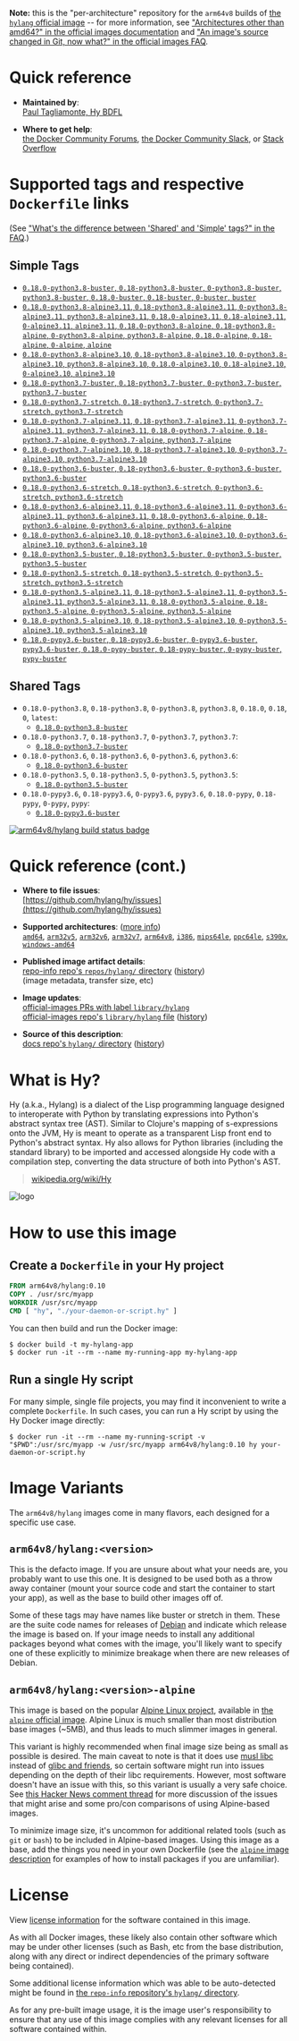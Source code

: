<!--

********************************************************************************

WARNING:

    DO NOT EDIT "hylang/README.md"

    IT IS AUTO-GENERATED

    (from the other files in "hylang/" combined with a set of templates)

********************************************************************************

-->

**Note:** this is the "per-architecture" repository for the `arm64v8` builds of [the `hylang` official image](https://hub.docker.com/_/hylang) -- for more information, see ["Architectures other than amd64?" in the official images documentation](https://github.com/docker-library/official-images#architectures-other-than-amd64) and ["An image's source changed in Git, now what?" in the official images FAQ](https://github.com/docker-library/faq#an-images-source-changed-in-git-now-what).

# Quick reference

-	**Maintained by**:  
	[Paul Tagliamonte, Hy BDFL](https://github.com/hylang/hy)

-	**Where to get help**:  
	[the Docker Community Forums](https://forums.docker.com/), [the Docker Community Slack](http://dockr.ly/slack), or [Stack Overflow](https://stackoverflow.com/search?tab=newest&q=docker)

# Supported tags and respective `Dockerfile` links

(See ["What's the difference between 'Shared' and 'Simple' tags?" in the FAQ](https://github.com/docker-library/faq#whats-the-difference-between-shared-and-simple-tags).)

## Simple Tags

-	[`0.18.0-python3.8-buster`, `0.18-python3.8-buster`, `0-python3.8-buster`, `python3.8-buster`, `0.18.0-buster`, `0.18-buster`, `0-buster`, `buster`](https://github.com/hylang/docker-hylang/blob/5148df70ef281642faeb6508aa74cb14b1c09541/dockerfiles-generated/Dockerfile.python3.8-buster)
-	[`0.18.0-python3.8-alpine3.11`, `0.18-python3.8-alpine3.11`, `0-python3.8-alpine3.11`, `python3.8-alpine3.11`, `0.18.0-alpine3.11`, `0.18-alpine3.11`, `0-alpine3.11`, `alpine3.11`, `0.18.0-python3.8-alpine`, `0.18-python3.8-alpine`, `0-python3.8-alpine`, `python3.8-alpine`, `0.18.0-alpine`, `0.18-alpine`, `0-alpine`, `alpine`](https://github.com/hylang/docker-hylang/blob/5148df70ef281642faeb6508aa74cb14b1c09541/dockerfiles-generated/Dockerfile.python3.8-alpine3.11)
-	[`0.18.0-python3.8-alpine3.10`, `0.18-python3.8-alpine3.10`, `0-python3.8-alpine3.10`, `python3.8-alpine3.10`, `0.18.0-alpine3.10`, `0.18-alpine3.10`, `0-alpine3.10`, `alpine3.10`](https://github.com/hylang/docker-hylang/blob/5148df70ef281642faeb6508aa74cb14b1c09541/dockerfiles-generated/Dockerfile.python3.8-alpine3.10)
-	[`0.18.0-python3.7-buster`, `0.18-python3.7-buster`, `0-python3.7-buster`, `python3.7-buster`](https://github.com/hylang/docker-hylang/blob/5148df70ef281642faeb6508aa74cb14b1c09541/dockerfiles-generated/Dockerfile.python3.7-buster)
-	[`0.18.0-python3.7-stretch`, `0.18-python3.7-stretch`, `0-python3.7-stretch`, `python3.7-stretch`](https://github.com/hylang/docker-hylang/blob/5148df70ef281642faeb6508aa74cb14b1c09541/dockerfiles-generated/Dockerfile.python3.7-stretch)
-	[`0.18.0-python3.7-alpine3.11`, `0.18-python3.7-alpine3.11`, `0-python3.7-alpine3.11`, `python3.7-alpine3.11`, `0.18.0-python3.7-alpine`, `0.18-python3.7-alpine`, `0-python3.7-alpine`, `python3.7-alpine`](https://github.com/hylang/docker-hylang/blob/5148df70ef281642faeb6508aa74cb14b1c09541/dockerfiles-generated/Dockerfile.python3.7-alpine3.11)
-	[`0.18.0-python3.7-alpine3.10`, `0.18-python3.7-alpine3.10`, `0-python3.7-alpine3.10`, `python3.7-alpine3.10`](https://github.com/hylang/docker-hylang/blob/5148df70ef281642faeb6508aa74cb14b1c09541/dockerfiles-generated/Dockerfile.python3.7-alpine3.10)
-	[`0.18.0-python3.6-buster`, `0.18-python3.6-buster`, `0-python3.6-buster`, `python3.6-buster`](https://github.com/hylang/docker-hylang/blob/5148df70ef281642faeb6508aa74cb14b1c09541/dockerfiles-generated/Dockerfile.python3.6-buster)
-	[`0.18.0-python3.6-stretch`, `0.18-python3.6-stretch`, `0-python3.6-stretch`, `python3.6-stretch`](https://github.com/hylang/docker-hylang/blob/5148df70ef281642faeb6508aa74cb14b1c09541/dockerfiles-generated/Dockerfile.python3.6-stretch)
-	[`0.18.0-python3.6-alpine3.11`, `0.18-python3.6-alpine3.11`, `0-python3.6-alpine3.11`, `python3.6-alpine3.11`, `0.18.0-python3.6-alpine`, `0.18-python3.6-alpine`, `0-python3.6-alpine`, `python3.6-alpine`](https://github.com/hylang/docker-hylang/blob/5148df70ef281642faeb6508aa74cb14b1c09541/dockerfiles-generated/Dockerfile.python3.6-alpine3.11)
-	[`0.18.0-python3.6-alpine3.10`, `0.18-python3.6-alpine3.10`, `0-python3.6-alpine3.10`, `python3.6-alpine3.10`](https://github.com/hylang/docker-hylang/blob/5148df70ef281642faeb6508aa74cb14b1c09541/dockerfiles-generated/Dockerfile.python3.6-alpine3.10)
-	[`0.18.0-python3.5-buster`, `0.18-python3.5-buster`, `0-python3.5-buster`, `python3.5-buster`](https://github.com/hylang/docker-hylang/blob/5148df70ef281642faeb6508aa74cb14b1c09541/dockerfiles-generated/Dockerfile.python3.5-buster)
-	[`0.18.0-python3.5-stretch`, `0.18-python3.5-stretch`, `0-python3.5-stretch`, `python3.5-stretch`](https://github.com/hylang/docker-hylang/blob/5148df70ef281642faeb6508aa74cb14b1c09541/dockerfiles-generated/Dockerfile.python3.5-stretch)
-	[`0.18.0-python3.5-alpine3.11`, `0.18-python3.5-alpine3.11`, `0-python3.5-alpine3.11`, `python3.5-alpine3.11`, `0.18.0-python3.5-alpine`, `0.18-python3.5-alpine`, `0-python3.5-alpine`, `python3.5-alpine`](https://github.com/hylang/docker-hylang/blob/5148df70ef281642faeb6508aa74cb14b1c09541/dockerfiles-generated/Dockerfile.python3.5-alpine3.11)
-	[`0.18.0-python3.5-alpine3.10`, `0.18-python3.5-alpine3.10`, `0-python3.5-alpine3.10`, `python3.5-alpine3.10`](https://github.com/hylang/docker-hylang/blob/5148df70ef281642faeb6508aa74cb14b1c09541/dockerfiles-generated/Dockerfile.python3.5-alpine3.10)
-	[`0.18.0-pypy3.6-buster`, `0.18-pypy3.6-buster`, `0-pypy3.6-buster`, `pypy3.6-buster`, `0.18.0-pypy-buster`, `0.18-pypy-buster`, `0-pypy-buster`, `pypy-buster`](https://github.com/hylang/docker-hylang/blob/5148df70ef281642faeb6508aa74cb14b1c09541/dockerfiles-generated/Dockerfile.pypy3.6-buster)

## Shared Tags

-	`0.18.0-python3.8`, `0.18-python3.8`, `0-python3.8`, `python3.8`, `0.18.0`, `0.18`, `0`, `latest`:
	-	[`0.18.0-python3.8-buster`](https://github.com/hylang/docker-hylang/blob/5148df70ef281642faeb6508aa74cb14b1c09541/dockerfiles-generated/Dockerfile.python3.8-buster)
-	`0.18.0-python3.7`, `0.18-python3.7`, `0-python3.7`, `python3.7`:
	-	[`0.18.0-python3.7-buster`](https://github.com/hylang/docker-hylang/blob/5148df70ef281642faeb6508aa74cb14b1c09541/dockerfiles-generated/Dockerfile.python3.7-buster)
-	`0.18.0-python3.6`, `0.18-python3.6`, `0-python3.6`, `python3.6`:
	-	[`0.18.0-python3.6-buster`](https://github.com/hylang/docker-hylang/blob/5148df70ef281642faeb6508aa74cb14b1c09541/dockerfiles-generated/Dockerfile.python3.6-buster)
-	`0.18.0-python3.5`, `0.18-python3.5`, `0-python3.5`, `python3.5`:
	-	[`0.18.0-python3.5-buster`](https://github.com/hylang/docker-hylang/blob/5148df70ef281642faeb6508aa74cb14b1c09541/dockerfiles-generated/Dockerfile.python3.5-buster)
-	`0.18.0-pypy3.6`, `0.18-pypy3.6`, `0-pypy3.6`, `pypy3.6`, `0.18.0-pypy`, `0.18-pypy`, `0-pypy`, `pypy`:
	-	[`0.18.0-pypy3.6-buster`](https://github.com/hylang/docker-hylang/blob/5148df70ef281642faeb6508aa74cb14b1c09541/dockerfiles-generated/Dockerfile.pypy3.6-buster)

[![arm64v8/hylang build status badge](https://img.shields.io/jenkins/s/https/doi-janky.infosiftr.net/job/multiarch/job/arm64v8/job/hylang.svg?label=arm64v8/hylang%20%20build%20job)](https://doi-janky.infosiftr.net/job/multiarch/job/arm64v8/job/hylang/)

# Quick reference (cont.)

-	**Where to file issues**:  
	[https://github.com/hylang/hy/issues](https://github.com/hylang/hy/issues)

-	**Supported architectures**: ([more info](https://github.com/docker-library/official-images#architectures-other-than-amd64))  
	[`amd64`](https://hub.docker.com/r/amd64/hylang/), [`arm32v5`](https://hub.docker.com/r/arm32v5/hylang/), [`arm32v6`](https://hub.docker.com/r/arm32v6/hylang/), [`arm32v7`](https://hub.docker.com/r/arm32v7/hylang/), [`arm64v8`](https://hub.docker.com/r/arm64v8/hylang/), [`i386`](https://hub.docker.com/r/i386/hylang/), [`mips64le`](https://hub.docker.com/r/mips64le/hylang/), [`ppc64le`](https://hub.docker.com/r/ppc64le/hylang/), [`s390x`](https://hub.docker.com/r/s390x/hylang/), [`windows-amd64`](https://hub.docker.com/r/winamd64/hylang/)

-	**Published image artifact details**:  
	[repo-info repo's `repos/hylang/` directory](https://github.com/docker-library/repo-info/blob/master/repos/hylang) ([history](https://github.com/docker-library/repo-info/commits/master/repos/hylang))  
	(image metadata, transfer size, etc)

-	**Image updates**:  
	[official-images PRs with label `library/hylang`](https://github.com/docker-library/official-images/pulls?q=label%3Alibrary%2Fhylang)  
	[official-images repo's `library/hylang` file](https://github.com/docker-library/official-images/blob/master/library/hylang) ([history](https://github.com/docker-library/official-images/commits/master/library/hylang))

-	**Source of this description**:  
	[docs repo's `hylang/` directory](https://github.com/docker-library/docs/tree/master/hylang) ([history](https://github.com/docker-library/docs/commits/master/hylang))

# What is Hy?

Hy (a.k.a., Hylang) is a dialect of the Lisp programming language designed to interoperate with Python by translating expressions into Python's abstract syntax tree (AST). Similar to Clojure's mapping of s-expressions onto the JVM, Hy is meant to operate as a transparent Lisp front end to Python's abstract syntax. Hy also allows for Python libraries (including the standard library) to be imported and accessed alongside Hy code with a compilation step, converting the data structure of both into Python's AST.

> [wikipedia.org/wiki/Hy](https://en.wikipedia.org/wiki/Hy)

![logo](https://raw.githubusercontent.com/docker-library/docs/c097f38c6ee48cd13456df8cd853a9d806fff429/hylang/logo.png)

# How to use this image

## Create a `Dockerfile` in your Hy project

```dockerfile
FROM arm64v8/hylang:0.10
COPY . /usr/src/myapp
WORKDIR /usr/src/myapp
CMD [ "hy", "./your-daemon-or-script.hy" ]
```

You can then build and run the Docker image:

```console
$ docker build -t my-hylang-app
$ docker run -it --rm --name my-running-app my-hylang-app
```

## Run a single Hy script

For many simple, single file projects, you may find it inconvenient to write a complete `Dockerfile`. In such cases, you can run a Hy script by using the Hy Docker image directly:

```console
$ docker run -it --rm --name my-running-script -v "$PWD":/usr/src/myapp -w /usr/src/myapp arm64v8/hylang:0.10 hy your-daemon-or-script.hy
```

# Image Variants

The `arm64v8/hylang` images come in many flavors, each designed for a specific use case.

## `arm64v8/hylang:<version>`

This is the defacto image. If you are unsure about what your needs are, you probably want to use this one. It is designed to be used both as a throw away container (mount your source code and start the container to start your app), as well as the base to build other images off of.

Some of these tags may have names like buster or stretch in them. These are the suite code names for releases of [Debian](https://wiki.debian.org/DebianReleases) and indicate which release the image is based on. If your image needs to install any additional packages beyond what comes with the image, you'll likely want to specify one of these explicitly to minimize breakage when there are new releases of Debian.

## `arm64v8/hylang:<version>-alpine`

This image is based on the popular [Alpine Linux project](http://alpinelinux.org), available in [the `alpine` official image](https://hub.docker.com/_/alpine). Alpine Linux is much smaller than most distribution base images (~5MB), and thus leads to much slimmer images in general.

This variant is highly recommended when final image size being as small as possible is desired. The main caveat to note is that it does use [musl libc](http://www.musl-libc.org) instead of [glibc and friends](http://www.etalabs.net/compare_libcs.html), so certain software might run into issues depending on the depth of their libc requirements. However, most software doesn't have an issue with this, so this variant is usually a very safe choice. See [this Hacker News comment thread](https://news.ycombinator.com/item?id=10782897) for more discussion of the issues that might arise and some pro/con comparisons of using Alpine-based images.

To minimize image size, it's uncommon for additional related tools (such as `git` or `bash`) to be included in Alpine-based images. Using this image as a base, add the things you need in your own Dockerfile (see the [`alpine` image description](https://hub.docker.com/_/alpine/) for examples of how to install packages if you are unfamiliar).

# License

View [license information](https://github.com/hylang/hy/blob/master/LICENSE) for the software contained in this image.

As with all Docker images, these likely also contain other software which may be under other licenses (such as Bash, etc from the base distribution, along with any direct or indirect dependencies of the primary software being contained).

Some additional license information which was able to be auto-detected might be found in [the `repo-info` repository's `hylang/` directory](https://github.com/docker-library/repo-info/tree/master/repos/hylang).

As for any pre-built image usage, it is the image user's responsibility to ensure that any use of this image complies with any relevant licenses for all software contained within.
